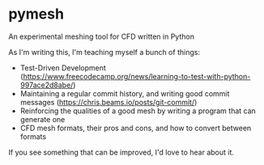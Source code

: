 # pymesh
An experimental meshing tool for CFD written in Python

As I'm writing this, I'm teaching myself a bunch of things:
 - Test-Driven Development (https://www.freecodecamp.org/news/learning-to-test-with-python-997ace2d8abe/)
 - Maintaining a regular commit history, and writing good commit messages (https://chris.beams.io/posts/git-commit/)
 - Reinforcing the qualities of a good mesh by writing a program that can generate one
 - CFD mesh formats, their pros and cons, and how to convert between formats

If you see something that can be improved, I'd love to hear about it.
